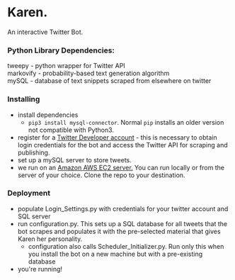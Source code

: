 # Karen.

An interactive Twitter Bot.

### Python Library Dependencies:
tweepy - python wrapper for Twitter API  
markovify - probability-based text generation algorithm  
mySQL - database of text snippets scraped from elsewhere on twitter  

### Installing
* install dependencies
    * `pip3 install mysql-connector`. Normal `pip` installs an older version not compatible with Python3.
* register for a [Twitter Developer account](https://developer.twitter.com/) - this is necessary to obtain login credentials for the bot and access the Twitter API for scraping and publishing. 
* set up a mySQL server to store tweets.
* we run on an [Amazon AWS EC2 server.](https://aws.amazon.com/ec2/) You can run locally or from the server of your choice. Clone the repo to your destination. 

### Deployment
* populate Login_Settings.py with credentials for your twitter account and SQL server
* run configuration.py. This sets up a SQL database for all tweets that the bot scrapes and populates it with the pre-selected material that gives Karen her personality.
    * configuration also calls Scheduler_Initializer.py. Run only this when you install the bot on a new machine but with a pre-existing database
* you're running!